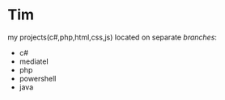 # Tim
my projects(c#,php,html,css,js) located on separate *branches*:
* c#
* mediatel
* php
* powershell
* java

